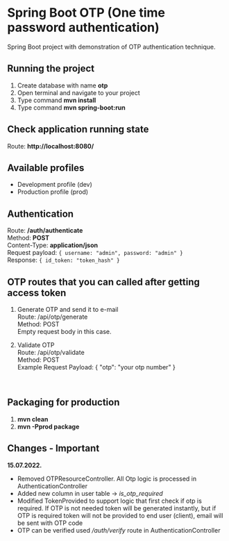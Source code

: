 # Spring Boot OTP (One time password authentication)

Spring Boot project with demonstration of OTP authentication technique.


## Running the project  
1. Create database with name **otp**
2. Open terminal and navigate to your project
3. Type command **mvn install**
4. Type command **mvn spring-boot:run**

## Check application running state
Route: **http://localhost:8080/**


## Available profiles
- Development profile (dev)
- Production profile (prod)


## Authentication

Route: **/auth/authenticate**  
Method: **POST**  
Content-Type: **application/json**  
Request payload: `{ username: "admin", password: "admin" }`  
Response: `{ id_token: "token_hash" }`

## OTP routes that you can called after getting access token  
1. Generate OTP and send it to e-mail <br>
Route: /api/otp/generate <br>
Method: POST <br>
Empty request body in this case.

2. Validate OTP <br>
Route: /api/otp/validate <br>
Method: POST <br>
Example Request Payload: { "otp": "your otp number" }
<br>


## Packaging for production
1. **mvn clean**  
2. **mvn -Pprod package**


## Changes - Important
**15.07.2022.**  
- Removed OTPResourceController. All Otp logic is processed in AuthenticationController
- Added new column in user table -> _is_otp_required_
- Modified TokenProvided to support logic that first check if otp is required. If OTP is not needed token will be generated
instantly, but if OTP is required token will not be provided to end user (client), email will be sent with OTP code
- OTP can be verified used _/auth/verify_ route in AuthenticationController
